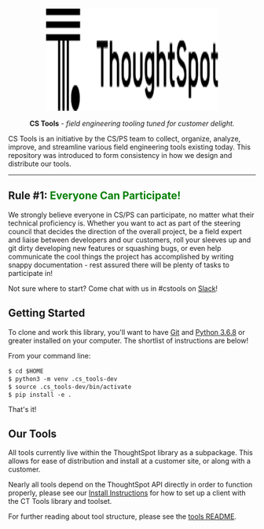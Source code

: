 <p align="center">
  <a href="https://www.thoughtspot.com/">
    <img width="350" height="208" src="./docs/img/logo_black.svg?token=ADMI6NPEWE7ZDGUQMPFLGUC7HWK5E" alt='ThoughtSpot'>
  </a>
</p>

<p align="center"><strong>CS Tools</strong> <em>- field engineering tooling tuned for
customer delight.</em></p>

CS Tools is an initiative by the CS/PS team to collect, organize, analyze, improve, and
streamline various field engineering tools existing today. This repository was
introduced to form consistency in how we design and distribute our tools.

---

## Rule #1: <font color="green">Everyone Can Participate!</font>

We strongly believe everyone in CS/PS can participate, no matter what their technical
proficiency is. Whether you want to act as part of the steering council that decides
the direction of the overall project, be a field expert and liaise between developers
and our customers, roll your sleeves up and git dirty developing new features or
squashing bugs, or even help communicate the cool things the project has accomplished by
writing snappy documentation - rest assured there will be plenty of tasks to participate
in!

Not sure where to start? Come chat with us in #cstools on [Slack][slack-channel]!

## Getting Started

To clone and work this library, you'll want to have [Git][install-git] and
[Python 3.6.8][install-python] or greater installed on your computer. The shortlist of
instructions are below!

From your command line:
```console
$ cd $HOME
$ python3 -m venv .cs_tools-dev
$ source .cs_tools-dev/bin/activate
$ pip install -e .
```

That's it!

## Our Tools

All tools currently live within the ThoughtSpot library as a subpackage. This allows for
ease of distribution and install at a customer site, or along with a customer.

Nearly all tools depend on the ThoughtSpot API directly in order to function properly,
please see our [Install Instructions][dist] for how to set up a client with the CT Tools
library and toolset.

For further reading about tool structure, please see the [tools README][tools-readme].

[slack-channel]: https://slack.com/app_redirect?channel=cstools
[install-git]: https://git-scm.com/downloads
[install-python]: https://www.python.org/downloads
[tools-readme]: ./cs_tools/tools/
[dist]: ./dist/README.md
